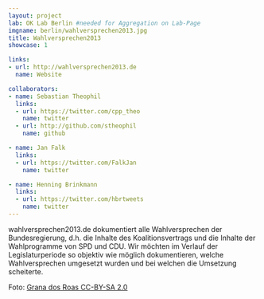 ```yaml
---
layout: project
lab: OK Lab Berlin #needed for Aggregation on Lab-Page
imgname: berlin/wahlversprechen2013.jpg
title: Wahlversprechen2013
showcase: 1

links:
- url: http://wahlversprechen2013.de
  name: Website

collaborators:
- name: Sebastian Theophil
  links:
  - url: https://twitter.com/cpp_theo
    name: twitter
  - url: http://github.com/stheophil
    name: github

- name: Jan Falk
  links:
  - url: https://twitter.com/FalkJan
    name: twitter

- name: Henning Brinkmann
  links:
  - url: https://twitter.com/hbrtweets
    name: twitter
---
```


wahlversprechen2013.de dokumentiert alle Wahlversprechen der Bundesregierung, d.h. die Inhalte des Koalitionsvertrags und die Inhalte der Wahlprogramme von SPD und CDU. Wir möchten im Verlauf der Legislaturperiode so objektiv wie möglich dokumentieren, welche Wahlversprechen umgesetzt wurden und bei welchen die Umsetzung scheiterte.

<p> Foto: <a href="http://www.flickr.com/photos/catcrispi/6213846884/">Grana dos Roas CC-BY-SA 2.0</a></p>
